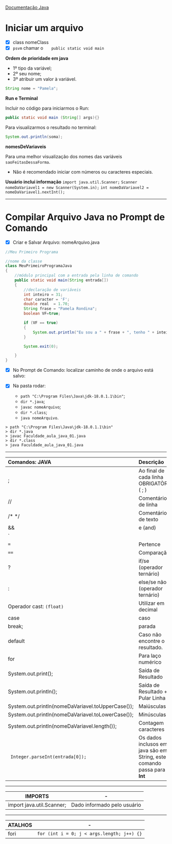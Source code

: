 
[Documentação Java](https://docs.oracle.com/javase/tutorial/java/nutsandbolts/datatypes.html)

# Iniciar um arquivo

- [x] class nomeClass
- [x] `psvm` chamar o `   public static void main`

**Ordem de prioridade em java**

- 1º tipo da variável;
- 2º seu nome;
- 3º atribuir um valor à variável.
```java
String nome = "Pamela";
```

**Run e Terminal**

Incluir no código para iniciarmos o Run:
```java
public static void main (String[] args){}
```

Para visualizarmos o resultado no terminal:
```java
System.out.println(soma);
```

**nomesDeVariaveis**

Para uma melhor visualização dos nomes das variáveis `saoFeitasDessaForma`. 
- Não é recomendado iniciar com números ou caracteres especiais.

**Usuário inclui informação**
`import java.util.Scanner;`
`Scanner nomeDaVariavel1 = new Scanner(System.in);`
`int nomeDaVariavel2 = nomeDaVariavel1.nextInt();`

_______________________________________________________________

# Compilar Arquivo Java no Prompt de Comando

- [x] Criar e Salvar Arquivo: nomeArquivo.java

```java
//Meu Primeiro Programa

//nome da classe
class MeuPrimeiroProgramaJava
{
    //módulo principal com a entrada pela linha de comando
    public static void main(String entrada[]) 
    {
        //declaração de variáveis
        int inteiro = 31;
        char caracter = 'F';
        double real  = 1.70;
        String frase = "Pamela Rondina";
        boolean VF=true;

        if (VF == true)
        {
            System.out.println("Eu sou a " + frase + ", tenho " + inteiro + " anos e " + real + "m de altura");
        }

        System.exit(0);

    }
}
```

- [x] No Prompt de Comando: localizar caminho de onde o arquivo está salvo:

- [x] Na pasta rodar:
    - `path "C:\Program Files\Java\jdk-18.0.1.1\bin"`;
    - `dir *.java`;
    - `javac nomeArquivo`;
    - `dir *.class`;
    - `java nomeArquivo`.

```
> path "C:\Program Files\Java\jdk-18.0.1.1\bin"
> dir *.java
> javac Faculdade_aula_java_01.java
> dir *.class
> java Faculdade_aula_java_01.java
```
_________________________________________________________________

Comandos: JAVA | Descrição
:-|:-
; | Ao final de cada linha OBRIGATÒRIO ( ; )
// | Comentário de linha
/* */ | Comentário de texto
&& | e (and)
`||` | ou (or)
`=` | Pertence
`==` | Comparação
? | if/se (operador ternário)
: | else/se não (operador ternário)
 Operador cast: `(float)`| Utilizar em decimal
 case | caso
 break; | parada
 default | Caso não encontre o resultado.
 for | Para laço numérico
System.out.print(); | Saída de Resultado
System.out.println(); | Saída de Resultado + Pular Linha
System.out.println(nomeDaVariavel.toUpperCase()); | Maiúsculas
System.out.println(nomeDaVariavel.toLowerCase()); | Minúsculas
System.out.println(nomeDaVariavel.length()); | Contagem caracteres
` Integer.parseInt(entrada[0]);` | Os dados inclusos em java são em String, este comando passa para **Int**
________________________________________________________________

**IMPORTS**| -
-|-
import java.util.Scanner; | Dado informado pelo usuário

_____________________________________________________________________
**ATALHOS**|-
-|-
fori | `for (int i = 0; j < args.length; j++) {}`